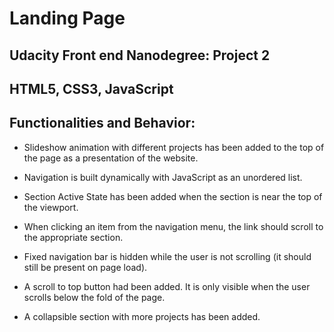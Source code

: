 # Landing Page 

## Udacity Front end Nanodegree: Project 2

## HTML5, CSS3, JavaScript

## Functionalities and Behavior:

- Slideshow animation with different projects has been added to the top of the page as a presentation of the website.

- Navigation is built dynamically with JavaScript as an unordered list.

- Section Active State has been added when the section is near the top of the viewport.

- When clicking an item from the navigation menu, the link should scroll to the appropriate section.

- Fixed navigation bar is hidden while the user is not scrolling (it should still be present on page load).

- A scroll to top button had been added. It is only visible when the user scrolls below the fold of the page.

- A collapsible section with more projects has been added.
